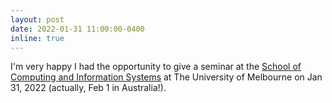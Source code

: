 ```yaml
---
layout: post
date: 2022-01-31 11:00:00-0400
inline: true
---
```


I'm very happy I had the opportunity to give a seminar at the [School of Computing and Information Systems](https://cis.unimelb.edu.au/) at The University of Melbourne on Jan 31, 2022 (actually, Feb 1 in Australia!).
